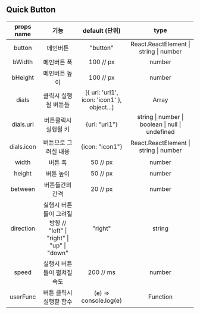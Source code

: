  ## Quick Button

| props name |                             기능                             |               default (단위)                |                       type                       |
| :--------: | :----------------------------------------------------------: | :-----------------------------------------: | :----------------------------------------------: |
|   button   |                           메인버튼                           |                  "button"                   |      React.ReactElement \| string \| number      |
|   bWidth   |                         메인버튼 폭                          |                  100 // px                  |                      number                      |
|  bHeight   |                        메인버튼 높이                         |                  100 // px                  |                      number                      |
|   dials    |                     클릭시 실행될 버튼들                     | [{ url: 'url1', icon: 'icon1' }, object...] |                      Array                       |
| dials.url  |                     버튼클릭시 실행될 키                     |                {url: "url1"}                | string \| number \| boolean \| null \| undefined |
| dials.icon |                     버튼으로 그려질 내용                     |               {icon: "icon1"}               |      React.ReactElement \| string \| number      |
|   width    |                           버튼 폭                            |                  50 // px                   |                      number                      |
|   height   |                          버튼 높이                           |                  50 // px                   |                      number                      |
|  between   |                       버튼들간의 간격                        |                  20 // px                   |                      number                      |
| direction  | 실행시 버튼들이 그려질 방향 // "left" \| "right" \| "up" \| "down" |                   "right"                   |                      string                      |
|   speed    |                 실행시 버튼들이 펼쳐질 속도                  |                  200 // ms                  |                      number                      |
|  userFunc  |                   버튼 클릭시 실행할 함수                    |            (e) => console.log(e)            |                     Function                     |

